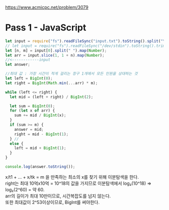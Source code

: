 https://www.acmicpc.net/problem/3079

# Pass 1 - JavaScript
~~~javascript
let input = require("fs").readFileSync("input.txt").toString().split("\n");
// let input = require("fs").readFileSync("/dev/stdin").toString().trim().split('\n');
let [n, m] = input[0].split(" ").map(Number);
let arr = input.slice(1, 1 + n).map(Number);
//<------------input
let answer;

//최대 값 : 가장 시간이 적게 걸리는 창구 1개에서 모든 인원을 상대하는 것
let left = BigInt(0);
let right = BigInt(Math.min(...arr) * m);

while (left <= right) {
  let mid = (left + right) / BigInt(2);

  let sum = BigInt(0);
  for (let x of arr) {
    sum += mid / BigInt(x);
  }
  if (sum >= m) {
    answer = mid;
    right = mid - BigInt(1);
  } //
  else {
    left = mid + BigInt(1);
  }
}

console.log(answer.toString());

~~~

x/t1 + ... + x/tk = m 을 만족하는 최소의 x를 찾기 위해 이분탐색을 한다.  
right는 최대 10억x10억 = 10^18의 값을 가지므로 이분탐색에서 log₂(10^18) => log₂(2^60) = 약 60.  
arr의 길이가 최대 10만이므로, 시간복잡도를 넘지 않는다.  
또한 최대값이 2^53이상이므로, BigInt를 써야한다.  
